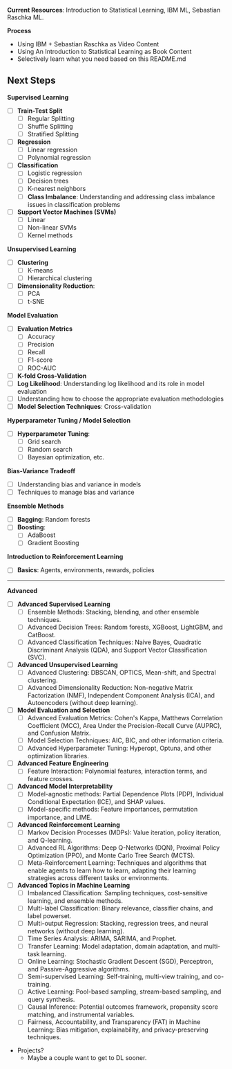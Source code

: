 **Current Resources**: Introduction to Statistical Learning, IBM ML, Sebastian Raschka ML.

**Process**

- Using IBM + Sebastian Raschka as Video Content
- Using An Introduction to Statistical Learning as Book Content
- Selectively learn what you need based on this README.md

**Next Steps**
- 

**Supervised Learning**
- [ ] **Train-Test Split**
  - [ ] Regular Splitting
  - [ ] Shuffle Splitting
  - [ ] Stratified Splitting 
- [ ] **Regression**
    - [ ] Linear regression
    - [ ] Polynomial regression
- [ ] **Classification**
    - [ ] Logistic regression
    - [ ] Decision trees
    - [ ] K-nearest neighbors
    - [ ] **Class Imbalance**: Understanding and addressing class imbalance issues in classification problems
- [ ] **Support Vector Machines (SVMs)**
    - [ ] Linear
    - [ ] Non-linear SVMs
    - [ ] Kernel methods

**Unsupervised Learning**
- [ ] **Clustering**
    - [ ] K-means
    - [ ] Hierarchical clustering
- [ ] **Dimensionality Reduction**:
    - [ ] PCA
    - [ ] t-SNE

**Model Evaluation**
- [ ] **Evaluation Metrics**
    - [ ] Accuracy
    - [ ] Precision
    - [ ] Recall
    - [ ] F1-score
    - [ ] ROC-AUC
- [ ] **K-fold Cross-Validation**
- [ ] **Log Likelihood**: Understanding log likelihood and its role in model evaluation
- [ ] Understanding how to choose the appropriate evaluation methodologies
- [ ] **Model Selection Techniques**: Cross-validation

**Hyperparameter Tuning / Model Selection**
- [ ] **Hyperparameter Tuning**:
  - [ ] Grid search
  - [ ] Random search
  - [ ] Bayesian optimization, etc.

**Bias-Variance Tradeoff**
- [ ] Understanding bias and variance in models
- [ ] Techniques to manage bias and variance

**Ensemble Methods**
- [ ] **Bagging**: Random forests
- [ ] **Boosting**: 
  - [ ] AdaBoost
  - [ ] Gradient Boosting

**Introduction to Reinforcement Learning**
- [ ] **Basics**: Agents, environments, rewards, policies

---

**Advanced**

- [ ]  **Advanced Supervised Learning**
    - [ ]  Ensemble Methods: Stacking, blending, and other ensemble techniques.
    - [ ]  Advanced Decision Trees: Random forests, XGBoost, LightGBM, and CatBoost.
    - [ ]  Advanced Classification Techniques: Naive Bayes, Quadratic Discriminant Analysis (QDA), and Support Vector Classification (SVC).
- [ ]  **Advanced Unsupervised Learning**
    - [ ]  Advanced Clustering: DBSCAN, OPTICS, Mean-shift, and Spectral clustering.
    - [ ]  Advanced Dimensionality Reduction: Non-negative Matrix Factorization (NMF), Independent Component Analysis (ICA), and Autoencoders (without deep learning).
- [ ]  **Model Evaluation and Selection**
    - [ ]  Advanced Evaluation Metrics: Cohen's Kappa, Matthews Correlation Coefficient (MCC), Area Under the Precision-Recall Curve (AUPRC), and Confusion Matrix.
    - [ ]  Model Selection Techniques: AIC, BIC, and other information criteria.
    - [ ]  Advanced Hyperparameter Tuning: Hyperopt, Optuna, and other optimization libraries.
- [ ]  **Advanced Feature Engineering**
    - [ ]  Feature Interaction: Polynomial features, interaction terms, and feature crosses.
- [ ]  **Advanced Model Interpretability**
    - [ ]  Model-agnostic methods: Partial Dependence Plots (PDP), Individual Conditional Expectation (ICE), and SHAP values.
    - [ ]  Model-specific methods: Feature importances, permutation importance, and LIME.
- [ ]  **Advanced Reinforcement Learning**
    - [ ]  Markov Decision Processes (MDPs): Value iteration, policy iteration, and Q-learning.
    - [ ]  Advanced RL Algorithms: Deep Q-Networks (DQN), Proximal Policy Optimization (PPO), and Monte Carlo Tree Search (MCTS).
    - [ ]  Meta-Reinforcement Learning: Techniques and algorithms that enable agents to learn how to learn, adapting their learning strategies across different tasks or environments.
- [ ]  **Advanced Topics in Machine Learning**
    - [ ]  Imbalanced Classification: Sampling techniques, cost-sensitive learning, and ensemble methods.
    - [ ]  Multi-label Classification: Binary relevance, classifier chains, and label powerset.
    - [ ]  Multi-output Regression: Stacking, regression trees, and neural networks (without deep learning).
    - [ ]  Time Series Analysis: ARIMA, SARIMA, and Prophet.
    - [ ]  Transfer Learning: Model adaptation, domain adaptation, and multi-task learning.
    - [ ]  Online Learning: Stochastic Gradient Descent (SGD), Perceptron, and Passive-Aggressive algorithms.
    - [ ]  Semi-supervised Learning: Self-training, multi-view training, and co-training.
    - [ ]  Active Learning: Pool-based sampling, stream-based sampling, and query synthesis.
    - [ ]  Causal Inference: Potential outcomes framework, propensity score matching, and instrumental variables.
    - [ ]  Fairness, Accountability, and Transparency (FAT) in Machine Learning: Bias mitigation, explainability, and privacy-preserving techniques.

- Projects?
  - Maybe a couple want to get to DL sooner.